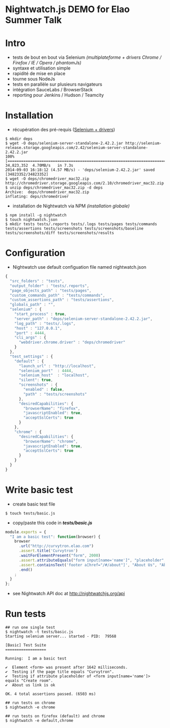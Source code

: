 Nightwatch.js DEMO for Elao Summer Talk
===

>  

# Intro
 - tests de bout en bout via Selenium _(multiplateforme + drivers Chrome / Firefox / IE / Opera / phantomJs)_
 - syntaxe et utilisation simple
 - rapidité de mise en place
 - tourne sous NodeJs
 - tests en parallèle sur plusieurs navigateurs
 - intégration SauceLabs / BrowserStack
 - reporting pour Jenkins / Hudson / Teamcity

>  

# Installation
 - récupération des pré-requis ([Selenium + drivers](http://www.seleniumhq.org/download/))

```
$ mkdir deps
$ wget -O deps/selenium-server-standalone-2.42.2.jar http://selenium-release.storage.googleapis.com/2.42/selenium-server-standalone-2.42.2.jar
100%[=======================================================================>] 34,823,352  4.70MB/s   in 7.3s
2014-09-03 16:18:12 (4.57 MB/s) - 'deps/selenium-2.42.2.jar' saved [34823352/34823352]
$ wget -O deps/chromedriver_mac32.zip http://chromedriver.storage.googleapis.com/2.10/chromedriver_mac32.zip
$ unzip deps/chromedriver_mac32.zip -d deps
Archive:  deps/chromedriver_mac32.zip
inflating: deps/chromedriver
```

 - installation de Nightwatch via NPM _(installation globale)_

```
$ npm install -g nightwatch
$ touch nightwatch.json
$ mkdir tests tests/.reports tests/.logs tests/pages tests/commands tests/assertions tests/screenshots tests/screenshots/baseline tests/screenshots/diff tests/screenshots/results
```

>  

# Configuration
 - Nightwatch use default configuation file named nightwatch.json

```js
{
  "src_folders" : "tests",
  "output_folder" : "tests/.reports",
  "page_objects_path" : "tests/pages",
  "custom_commands_path" : "tests/commands",
  "custom_assertions_path" : "tests/assertions",
  "globals_path" : "",
  "selenium" : {
    "start_process" : true,
    "server_path" : "deps/selenium-server-standalone-2.42.2.jar",
    "log_path" : "tests/.logs",
    "host" : "127.0.0.1",
    "port" : 4444,
    "cli_args" : {
      "webdriver.chrome.driver" : "deps/chromedriver"
    }
  },
  "test_settings" : {
    "default" : {
      "launch_url" : "http://localhost",
      "selenium_port"  : 4444,
      "selenium_host"  : "localhost",
      "silent": true,
      "screenshots" : {
        "enabled" : false,
        "path" : "tests/screenshots"
      },
      "desiredCapabilities": {
        "browserName": "firefox",
        "javascriptEnabled": true,
        "acceptSslCerts": true
      }
    },
    "chrome" : {
      "desiredCapabilities": {
        "browserName": "chrome",
        "javascriptEnabled": true,
        "acceptSslCerts": true
      }
    }
  }
}
```

>  

# Write basic test
 - create basic test file

```
$ touch tests/basic.js
```

 - copy/paste this code in ___tests/basic.js___

```js
module.exports = {
  "I am a basic test": function(browser) {
    browser
      .url("http://curvytron.elao.com")
      .assert.title('Curvytron')
      .waitForElementPresent("form", 2000)
      .assert.attributeEquals("form input[name='name']", "placeholder", "Create room")
      .assert.containsText('footer a[href="/#/about"]', "About Us", "About us link is ok")
      .end()
    ;
  }
};
```

 - see Nightwatch API doc at http://nightwatchjs.org/api

>  

# Run tests

```
## run one single test
$ nightwatch -t tests/basic.js
Starting selenium server... started - PID:  79568

[Basic] Test Suite
==================

Running:  I am a basic test

✔  Element <form> was present after 1642 milliseconds.
✔  Testing if the page title equals "Curvytron".
✔  Testing if attribute placeholder of <form input[name='name']> equals "Create room".
✔  About us link is ok

OK. 4 total assertions passed. (6503 ms)

## run tests on chrome
$ nightwatch -e chrome

## run tests on firefox (default) and chrome
$ nightwatch -e default,chrome
```
